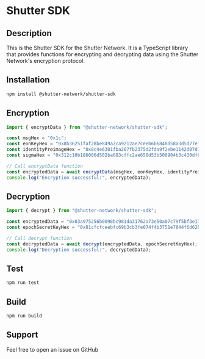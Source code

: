 # Shutter SDK

## Description

This is the Shutter SDK for the Shutter Network. It is a TypeScript library that provides functions for encrypting and decrypting data using the Shutter Network's encryption protocol.

## Installation

```bash
npm install @shutter-network/shutter-sdk
```

## Encryption

```ts
import { encryptData } from "@shutter-network/shutter-sdk";

const msgHex = "0x1c";
const eonKeyHex = "0x8b36251faf28be849a2ca9212ae7ceeb6b6848d58a3d5d77e1629c9d7ebdee3dad594c6af6b66e7a6e4b27e54778b8fd1491868c2938c93285be79168c0210d632a2a553f6b03940dd08312d32ea718e0f8c4488f39e6f34e27add4506631ddb";
const identityPreimageHex = "0x8c4e6301fba207fb2375d2fda9f2ebe1142d07d1954d871e2d71b3d93534380793b99fb184f7526012a49ac1a22300fac22dc1d7";
const sigmaHex = "0x312c10b186086d502ba683cffc2ae650d53b508904b3c430df8e7d5aa336c0f5";

// Call encryptData function
const encryptedData = await encryptData(msgHex, eonKeyHex, identityPreimageHex, sigmaHex);
console.log("Encryption successful:", encryptedData);
``` 

## Decryption

```ts
import { decrypt } from "@shutter-network/shutter-sdk";

const encryptedData = "0x03a975256b0098bc981da31762a73e50a07c79f5bf3e17c44121b9567033cedaf9e203f0300b709dec3458a88baa18963c0e503f437bff7adb31231941585ea1bb14e8ce98c7dc1471666e4b07c592cbeda30acc22f23dcb84d58d41848e72af0804d348d5c5cb65a52dc3b697ea4caae9679b97e395a30807f9657ebc85bbf2fcadaa9a458a86bffb78dde89f7626a26eb84f4781d3b6759c06629ea321a8b757"
const epochSecretKeyHex = "0x81cfcfceebfc69b3cb3fe074f4b3751e7844f6d62b3040563ccb3a2430110f259d109519c73682735f4c02651492c740"

// Call decrypt function
const decryptedData = await decrypt(encryptedData, epochSecretKeyHex);
console.log("Decryption successful:", decryptedData);
```

## Test

```bash
npm run test
```

## Build

```bash
npm run build
```

## Support

Feel free to open an issue on GitHub
